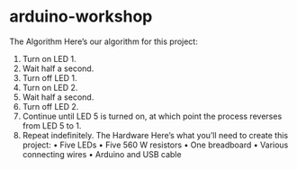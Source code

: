 # arduino-workshop

The Algorithm
Here’s our algorithm for this project:
1. Turn on LED 1.
2. Wait half a second.
3. Turn off LED 1.
4. Turn on LED 2.
5. Wait half a second.
6. Turn off LED 2.
7. Continue until LED 5 is turned on, at which point the process reverses
from LED 5 to 1.
8. Repeat indefinitely.
The Hardware
Here’s what you’ll need to create this project:
• Five LEDs
• Five 560 W resistors
• One breadboard
• Various connecting wires
• Arduino and USB cable
